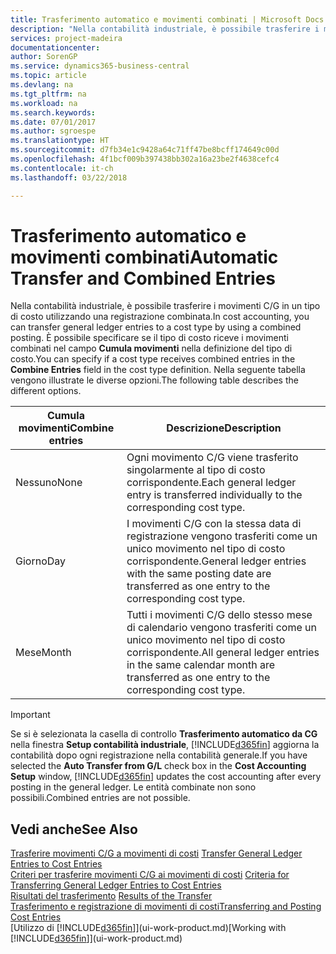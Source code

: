 ```yaml
---
title: Trasferimento automatico e movimenti combinati | Microsoft Docs
description: "Nella contabilità industriale, è possibile trasferire i movimenti C/G in un tipo di costo utilizzando una registrazione combinata. È possibile specificare se il tipo di costo riceve i movimenti combinati nel campo **Cumula movimenti** nella definizione del tipo di costo. Nella seguente tabella vengono illustrate le diverse opzioni."
services: project-madeira
documentationcenter: 
author: SorenGP
ms.service: dynamics365-business-central
ms.topic: article
ms.devlang: na
ms.tgt_pltfrm: na
ms.workload: na
ms.search.keywords: 
ms.date: 07/01/2017
ms.author: sgroespe
ms.translationtype: HT
ms.sourcegitcommit: d7fb34e1c9428a64c71ff47be8bcff174649c00d
ms.openlocfilehash: 4f1bcf009b397438bb302a16a23be2f4638cefc4
ms.contentlocale: it-ch
ms.lasthandoff: 03/22/2018

---
```

# <a name="automatic-transfer-and-combined-entries"></a><span data-ttu-id="26b43-105">Trasferimento automatico e movimenti combinati</span><span class="sxs-lookup"><span data-stu-id="26b43-105">Automatic Transfer and Combined Entries</span></span>
<span data-ttu-id="26b43-106">Nella contabilità industriale, è possibile trasferire i movimenti C/G in un tipo di costo utilizzando una registrazione combinata.</span><span class="sxs-lookup"><span data-stu-id="26b43-106">In cost accounting, you can transfer general ledger entries to a cost type by using a combined posting.</span></span> <span data-ttu-id="26b43-107">È possibile specificare se il tipo di costo riceve i movimenti combinati nel campo **Cumula movimenti** nella definizione del tipo di costo.</span><span class="sxs-lookup"><span data-stu-id="26b43-107">You can specify if a cost type receives combined entries in the **Combine Entries** field in the cost type definition.</span></span> <span data-ttu-id="26b43-108">Nella seguente tabella vengono illustrate le diverse opzioni.</span><span class="sxs-lookup"><span data-stu-id="26b43-108">The following table describes the different options.</span></span>  

|<span data-ttu-id="26b43-109">Cumula movimenti</span><span class="sxs-lookup"><span data-stu-id="26b43-109">Combine entries</span></span>|<span data-ttu-id="26b43-110">Descrizione</span><span class="sxs-lookup"><span data-stu-id="26b43-110">Description</span></span>|  
|---------------------|-----------------|  
|<span data-ttu-id="26b43-111">Nessuno</span><span class="sxs-lookup"><span data-stu-id="26b43-111">None</span></span>|<span data-ttu-id="26b43-112">Ogni movimento C/G viene trasferito singolarmente al tipo di costo corrispondente.</span><span class="sxs-lookup"><span data-stu-id="26b43-112">Each general ledger entry is transferred individually to the corresponding cost type.</span></span>|  
|<span data-ttu-id="26b43-113">Giorno</span><span class="sxs-lookup"><span data-stu-id="26b43-113">Day</span></span>|<span data-ttu-id="26b43-114">I movimenti C/G con la stessa data di registrazione vengono trasferiti come un unico movimento nel tipo di costo corrispondente.</span><span class="sxs-lookup"><span data-stu-id="26b43-114">General ledger entries with the same posting date are transferred as one entry to the corresponding cost type.</span></span>|  
|<span data-ttu-id="26b43-115">Mese</span><span class="sxs-lookup"><span data-stu-id="26b43-115">Month</span></span>|<span data-ttu-id="26b43-116">Tutti i movimenti C/G dello stesso mese di calendario vengono trasferiti come un unico movimento nel tipo di costo corrispondente.</span><span class="sxs-lookup"><span data-stu-id="26b43-116">All general ledger entries in the same calendar month are transferred as one entry to the corresponding cost type.</span></span>|  

> [!IMPORTANT]  
>  <span data-ttu-id="26b43-117">Se si è selezionata la casella di controllo **Trasferimento automatico da CG** nella finestra **Setup contabilità industriale**, [!INCLUDE[d365fin](includes/d365fin_md.md)] aggiorna la contabilità dopo ogni registrazione nella contabilità generale.</span><span class="sxs-lookup"><span data-stu-id="26b43-117">If you have selected the **Auto Transfer from G/L** check box in the **Cost Accounting Setup** window, [!INCLUDE[d365fin](includes/d365fin_md.md)] updates the cost accounting after every posting in the general ledger.</span></span> <span data-ttu-id="26b43-118">Le entità combinate non sono possibili.</span><span class="sxs-lookup"><span data-stu-id="26b43-118">Combined entries are not possible.</span></span>  

## <a name="see-also"></a><span data-ttu-id="26b43-119">Vedi anche</span><span class="sxs-lookup"><span data-stu-id="26b43-119">See Also</span></span>  
 <span data-ttu-id="26b43-120">[Trasferire movimenti C/G a movimenti di costi](finance-how-to-transfer-general-ledger-entries-to-cost-entries.md) </span><span class="sxs-lookup"><span data-stu-id="26b43-120">[Transfer General Ledger Entries to Cost Entries](finance-how-to-transfer-general-ledger-entries-to-cost-entries.md) </span></span>  
 <span data-ttu-id="26b43-121">[Criteri per trasferire movimenti C/G ai movimenti di costi](finance-criteria-for-transferring-general-ledger-entries-to-cost-entries.md) </span><span class="sxs-lookup"><span data-stu-id="26b43-121">[Criteria for Transferring General Ledger Entries to Cost Entries](finance-criteria-for-transferring-general-ledger-entries-to-cost-entries.md) </span></span>  
 <span data-ttu-id="26b43-122">[Risultati del trasferimento](finance-results-of-the-transfer.md) </span><span class="sxs-lookup"><span data-stu-id="26b43-122">[Results of the Transfer](finance-results-of-the-transfer.md) </span></span>  
 [<span data-ttu-id="26b43-123">Trasferimento e registrazione di movimenti di costi</span><span class="sxs-lookup"><span data-stu-id="26b43-123">Transferring and Posting Cost Entries</span></span>](finance-transfer-and-post-cost-entries.md)  
 <span data-ttu-id="26b43-124">[Utilizzo di [!INCLUDE[d365fin](includes/d365fin_md.md)]](ui-work-product.md)</span><span class="sxs-lookup"><span data-stu-id="26b43-124">[Working with [!INCLUDE[d365fin](includes/d365fin_md.md)]](ui-work-product.md)</span></span>

